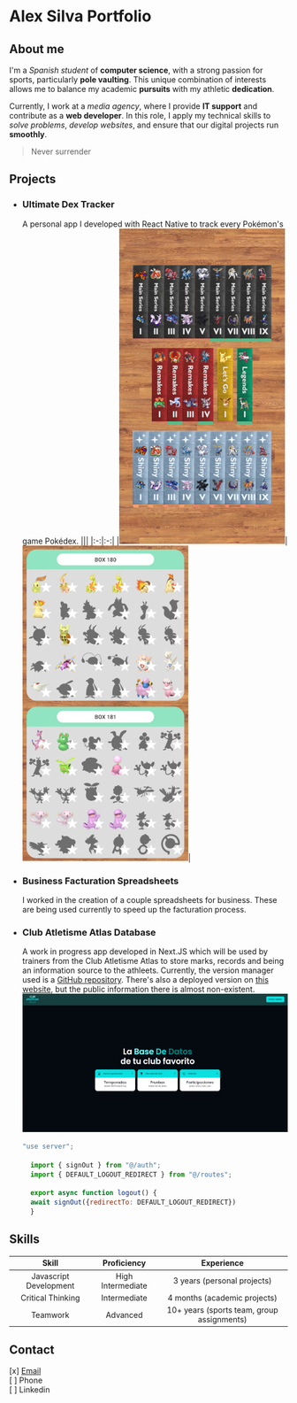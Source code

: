 # Alex Silva Portfolio
## About me
I'm a *Spanish student* of **computer science**, with a strong passion for sports, particularly **pole vaulting**. This unique combination of interests allows me to balance my academic **pursuits** with my athletic **dedication**.

Currently, I work at a *media agency*, where I provide **IT support** and contribute as a **web developer**. In this role, I apply my technical skills to *solve problems*, *develop websites*, and ensure that our digital projects run **smoothly**.

> Never surrender
## Projects
- ### Ultimate Dex Tracker
  A personal app I developed with React Native to track every Pokémon's game Pokédex.
  |||
  |:-:|:-:|
  |![Landing page](images/udt1.jpg)|![Dex tracker](images/udt2.jpg)|

- ### Business Facturation Spreadsheets
  I worked in the creation of a couple spreadsheets for business. These are being used currently to speed up the facturation process.
- ### Club Atletisme Atlas Database
  A work in progress app developed in Next.JS which will be used by trainers from the Club Atletisme Atlas to store marks, records and being an information source to the athleets. Currently, the version manager used is a [GitHub repository](https://github.com/AsGamer1/datatlas2). There's also a deployed version on [this website](https://portal.atletismeatlas.es), but the public information there is almost non-existent.
  ![Landing page](images/datatlas.jpg)
  ```js
  "use server";

    import { signOut } from "@/auth";
    import { DEFAULT_LOGOUT_REDIRECT } from "@/routes";

    export async function logout() {
    await signOut({redirectTo: DEFAULT_LOGOUT_REDIRECT})
    }
  ```
## Skills
|Skill|Proficiency|Experience|
|:-:|:-:|:-:|
|Javascript Development|High Intermediate|3 years (personal projects)|
|Critical Thinking|Intermediate|4 months (academic projects)|
|Teamwork|Advanced|10+ years (sports team, group assignments)

## Contact
[x] [Email](mailto:asilvaguerrero@cifpfbmoll.eu)  
[ ] Phone  
[ ] Linkedin  